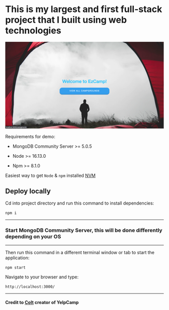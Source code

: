 # This is my largest and first full-stack project that I built using web technologies

![Landing page image](/data/demoimage.png)

Requirements for demo:

- MongoDB Community Server >= 5.0.5

- Node >= 16.13.0

- Npm >= 8.1.0

Easiest way to get `Node` & `npm` installed [NVM](https://github.com/nvm-sh/nvm#installing-and-updating)

## Deploy locally

Cd into project directory and run this command to install dependencies:

```console
npm i
```
---
### __Start MongoDB Community Server__, this will be done differently depending on your OS
---
Then run this command in a different terminal window or tab to start the application:

```console
npm start
```

Navigate to your browser and type:

```console
http://localhost:3000/
```
---
#### Credit to [Colt](https://github.com/Colt) creator of YelpCamp

